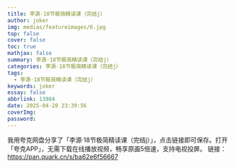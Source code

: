 ```yaml
---
title: 李源·18节极简精读课（完结j）
author: joker
img: medias/featureimages/6.jpg
top: false
cover: false
toc: true
mathjax: false
summary: 李源·18节极简精读课（完结j）
categories: 李源·18节极简精读课（完结j）
tags:
  - 李源·18节极简精读课（完结j）
keywords: joker
essay: false
abbrlink: 13984
date: 2025-04-20 23:39:56
coverImg:
password:
---
```


我用夸克网盘分享了「李源·18节极简精读课（完结j）」，点击链接即可保存。打开「夸克APP」，无需下载在线播放视频，畅享原画5倍速，支持电视投屏。
链接：https://pan.quark.cn/s/ba62e6f56667
